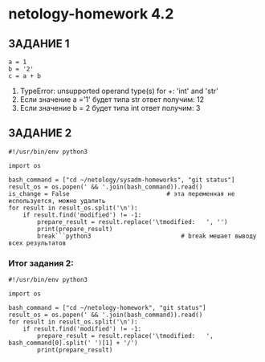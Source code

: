 # netology-homework 4.2


## ЗАДАНИЕ 1

```python3
a = 1
b = '2'
c = a + b
```
1. TypeError: unsupported operand type(s) for +: 'int' and 'str' 
2. Если значение  a ='1' будет типа str ответ получим: 12
3. Если значение  b = 2 будет типа int ответ получим: 3

## ЗАДАНИЕ 2

```python3
#!/usr/bin/env python3

import os

bash_command = ["cd ~/netology/sysadm-homeworks", "git status"]
result_os = os.popen(' && '.join(bash_command)).read()
is_change = False							# эта переменная не используется, можно удалить
for result in result_os.split('\n'):
    if result.find('modified') != -1:
        prepare_result = result.replace('\tmodified:   ', '')
        print(prepare_result)
        break```python3							# break мешает выводу всех результатов 
```
### Итог задания 2:

```python3
#!/usr/bin/env python3

import os

bash_command = ["cd ~/netology-homework", "git status"]
result_os = os.popen(' && '.join(bash_command)).read()
for result in result_os.split('\n'):
    if result.find('modified') != -1:
        prepare_result = result.replace('\tmodified:   ', bash_command[0].split(' ')[1] + '/')
        print(prepare_result)
```


